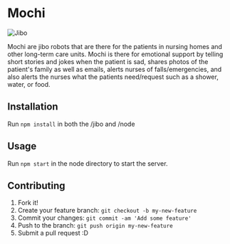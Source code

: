 # Mochi

![Jibo](http://blogs-images.forbes.com/aarontilley/files/2015/01/jibo-cup-empty-looking-e1421803351123-1940x1090.jpeg)

Mochi are jibo robots that are there for the patients in nursing homes and other long-term care units. Mochi is there for emotional support by telling short stories and jokes when the patient is sad, shares photos of the patient's family as well as emails, alerts nurses of falls/emergencies, and also alerts the nurses what the patients need/request such as a shower, water, or food.

## Installation

Run ``` npm install ``` in both the /jibo and /node

## Usage

Run ```npm start``` in the node directory to start the server.

## Contributing

1. Fork it!
2. Create your feature branch: `git checkout -b my-new-feature`
3. Commit your changes: `git commit -am 'Add some feature'`
4. Push to the branch: `git push origin my-new-feature`
5. Submit a pull request :D

